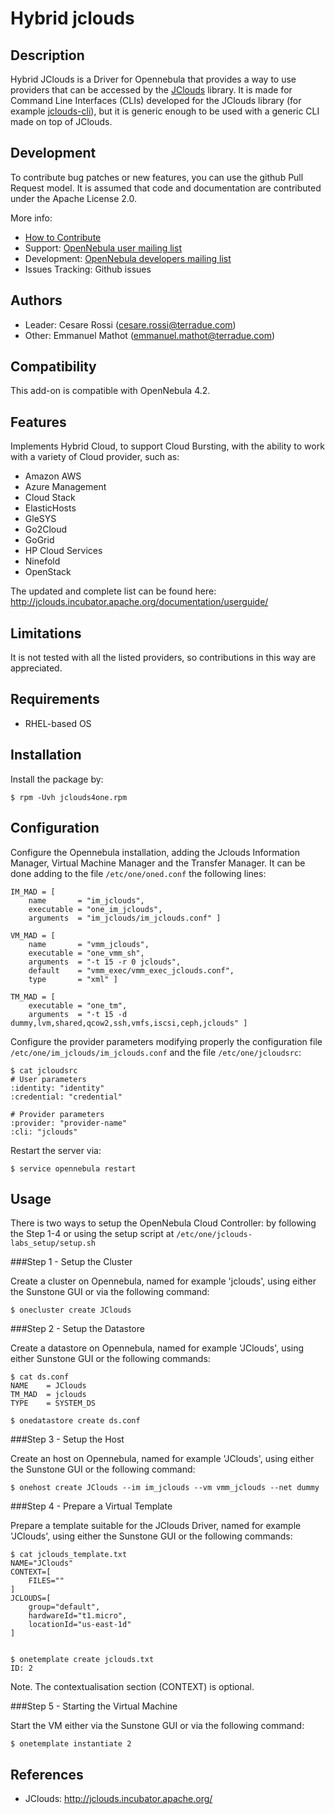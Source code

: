 # Hybrid jclouds

## Description

Hybrid JClouds is a Driver for Opennebula that provides a way to use providers that can be accessed by the [JClouds](<http://jclouds.incubator.apache.org/>) library. It is made for Command Line Interfaces (CLIs) developed for the JClouds library (for example [jclouds-cli](<https://github.com/jclouds/jclouds-cli>)), but it is generic enough to be used with a generic CLI made on top of JClouds.

## Development

To contribute bug patches or new features, you can use the github Pull Request model. It is assumed that code and documentation are contributed under the Apache License 2.0. 

More info:
* [How to Contribute](http://opennebula.org/software:add-ons#how_to_contribute_to_an_existing_add-on)
* Support: [OpenNebula user mailing list](http://opennebula.org/community:mailinglists)
* Development: [OpenNebula developers mailing list](http://opennebula.org/community:mailinglists)
* Issues Tracking: Github issues

## Authors

* Leader: Cesare Rossi (cesare.rossi@terradue.com)
* Other: Emmanuel Mathot (emmanuel.mathot@terradue.com)

## Compatibility

This add-on is compatible with OpenNebula 4.2.

## Features

Implements Hybrid Cloud, to support Cloud Bursting, with the ability to work with a variety of Cloud provider, such as:

* Amazon AWS
* Azure Management
* Cloud Stack
* ElasticHosts
* GleSYS
* Go2Cloud
* GoGrid
* HP Cloud Services
* Ninefold
* OpenStack

The updated and complete list can be found here: http://jclouds.incubator.apache.org/documentation/userguide/

## Limitations

It is not tested with all the listed providers, so contributions in this way are appreciated.

## Requirements

* RHEL-based OS

## Installation

Install the package by:

	$ rpm -Uvh jclouds4one.rpm

## Configuration

Configure the Opennebula installation, adding the Jclouds Information Manager, Virtual Machine Manager and the Transfer Manager. It can be done adding to the file `/etc/one/oned.conf` the following lines:

	IM_MAD = [
    	name       = "im_jclouds",
    	executable = "one_im_jclouds",
    	arguments  = "im_jclouds/im_jclouds.conf" ]

	VM_MAD = [
    	name       = "vmm_jclouds",
    	executable = "one_vmm_sh",
    	arguments  = "-t 15 -r 0 jclouds",
    	default    = "vmm_exec/vmm_exec_jclouds.conf",
    	type       = "xml" ]
    	
    TM_MAD = [
    	executable = "one_tm",
    	arguments  = "-t 15 -d dummy,lvm,shared,qcow2,ssh,vmfs,iscsi,ceph,jclouds" ]
    	
Configure the provider parameters modifying properly the configuration file `/etc/one/im_jclouds/im_jclouds.conf` and the file `/etc/one/jcloudsrc`:

	$ cat jcloudsrc
	# User parameters
	:identity: "identity"
	:credential: "credential"

	# Provider parameters
	:provider: "provider-name"
	:cli: "jclouds"	
    	
Restart the server via:

	$ service opennebula restart 

## Usage

There is two ways to setup the OpenNebula Cloud Controller: by following the Step 1-4 or using the setup script at `/etc/one/jclouds-labs_setup/setup.sh` 

###Step 1 - Setup the Cluster

Create a cluster on Opennebula, named for example 'jclouds', using either the Sunstone GUI or via the following command:

	$ onecluster create JClouds

###Step 2 - Setup the Datastore

Create a datastore on Opennebula, named for example 'JClouds', using either Sunstone GUI or the following commands:

	$ cat ds.conf
	NAME    = JClouds
	TM_MAD  = jclouds
	TYPE    = SYSTEM_DS

	$ onedatastore create ds.conf


###Step 3 - Setup the Host

Create an host on Opennebula, named for example 'JClouds', using either the Sunstone GUI or the following command:

	$ onehost create JClouds --im im_jclouds --vm vmm_jclouds --net dummy


###Step 4 - Prepare a Virtual Template

Prepare a template suitable for the JClouds Driver, named for example 'JClouds', using either the Sunstone GUI or the following commands:

	$ cat jclouds_template.txt
	NAME="JClouds"
	CONTEXT=[
		FILES=""
	]
	JCLOUDS=[
    	group="default",
    	hardwareId="t1.micro",
    	locationId="us-east-1d"
	]
	
 
	$ onetemplate create jclouds.txt
	ID: 2

Note. The contextualisation section (CONTEXT) is optional. 

###Step 5 - Starting the Virtual Machine

Start the VM either via the Sunstone GUI or via the following command:

	$ onetemplate instantiate 2 

## References

* JClouds: http://jclouds.incubator.apache.org/

